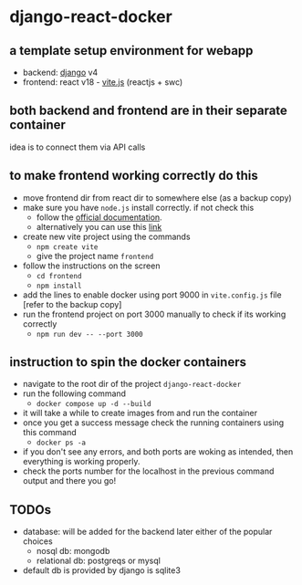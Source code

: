 # django-react-docker

## a template setup environment for webapp
- backend: [django](https://www.djangoproject.com/) v4
- frontend: react v18 - [vite.js](https://vitejs.dev/) (reactjs + swc)

## both backend and frontend are in their separate container
idea is to connect them via API calls

## to make frontend working correctly do this
- move frontend dir from react dir to somewhere else (as a backup copy)
- make sure you have `node.js` install correctly. if not check this
    - follow the [official documentation](https://nodejs.org/en).
    - alternatively you can use this [link](https://github.com/nodesource/distributions#rpminstall)
- create new vite project using the commands
    - `npm create vite`
    - give the project name `frontend`
- follow the instructions on the screen
    - `cd frontend`
    - `npm install`
- add the lines to enable docker using port 9000 in `vite.config.js` file [refer to the backup copy]
- run the frontend project on port 3000 manually to check if its working correctly
    - `npm run dev -- --port 3000`


## instruction to spin the docker containers
- navigate to the root dir of the project `django-react-docker`
- run the following command
    - `docker compose up -d --build`
- it will take a while to create images from and run the container
- once you get a success message check the running containers using this command
    - `docker ps -a`
- if you don't see any errors, and both ports are woking as intended, then everything is working properly.
- check the ports number for the localhost in the previous command output and there you go!


## TODOs
- database: will be added for the backend later either of the popular choices
    - nosql db: mongodb
    - relational db: postgreqs or mysql
- default db is provided by django is sqlite3
